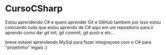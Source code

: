 # CursoCSharp

Estou aprendendo C# e quero aprender Git e GitHub tambem por isso estou colocando tudo que estou aprendo de C# aqui em um repositorio para ir aprendo como dar git init, git commit, git push e etc..

breve estarei aprendendo MySql para fazer integraçoes com o C# para "projetinho" legais :)
